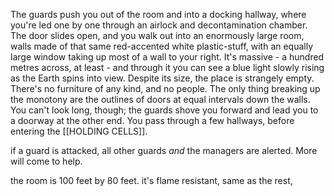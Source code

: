 The guards push you out of the room and into a docking hallway, where you're led one by one through an airlock and decontamination chamber. The door slides open, and you walk out into an enormously large room, walls made of that same red-accented white plastic-stuff, with an equally large window taking up most of a wall to your right. It's massive - a hundred metres across, at least - and through it you can see a blue light slowly rising as the Earth spins into view.
Despite its size, the place is strangely empty. There's no furniture of any kind, and no people. The only thing breaking up the monotony are the outlines of doors at equal intervals down the walls.
You can't look long, though; the guards shove you forward and lead you to a doorway at the other end. You pass through a few hallways, before entering the [[HOLDING CELLS]].

if a guard is attacked, all other guards *and* the managers are alerted. More will come to help. 

the room is 100 feet by 80 feet. it's flame resistant, same as the rest, 